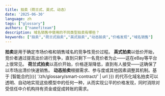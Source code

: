 ```yaml
---
title: 拍卖（荷兰式、英式、动态）
date: '2025-06-30'
language: zh
tags: ["glossary"]
authors: ["namefiteam"]
description: 域名销售中使用的不同类型拍卖有哪些？
keywords: ["拍卖","荷兰式拍卖","英式拍卖","动态拍卖","价格发现","域名销售"]
---
```



**拍卖**是用于确定市场价格和销售域名的竞争性竞价过程。 **英式拍卖**以低价开始，竞价者通过提高出价进行竞争，直到只剩下一名竞价者为止——这在eBay等平台上很常见。 **荷兰式拍卖**以高价开始，价格逐渐降低，直到有人接受——这确保了以市场出清价快速销售。 **动态拍卖**根据需求、参与度或其他因素调整其机制。基于 [智能合约]({{ '/zh/glossary/smart-contract/' | url }}) 的代币化域名拍卖可以透明、自动地实现这些模型中的任何一种，从而实现公平的价格发现，同时消除对受信任中介机构持有资金或促成转账的需求。